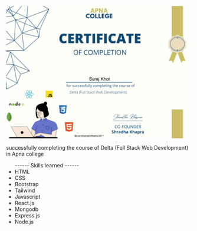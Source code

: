 <img src="./000Exercise/audio_video/suraj-khot.jpg">
<p>successfully completing the course of Delta (Full Stack Web Development) in Apna college</p>
<ul>
 ------ Skills learned  ------
<li>HTML</li>
<li>CSS</li>
<li>Bootstrap</li>
<li>Tailwind</li>
<li>Javascript</li>
<li>React.js</li>
<li>Mongodb</li>
<li>Express.js</li>
<li>Node.js</li>
</ul>
